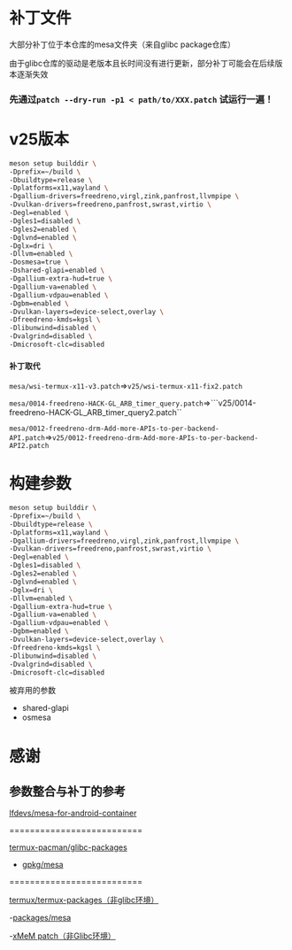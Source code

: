 # 补丁文件

大部分补丁位于本仓库的mesa文件夹（来自glibc package仓库）

由于glibc仓库的驱动是老版本且长时间没有进行更新，部分补丁可能会在后续版本逐渐失效

### 先通过```patch --dry-run -p1 < path/to/XXX.patch``` 试运行一遍！

# v25版本

```bash
meson setup builddir \
-Dprefix=~/build \
-Dbuildtype=release \
-Dplatforms=x11,wayland \
-Dgallium-drivers=freedreno,virgl,zink,panfrost,llvmpipe \
-Dvulkan-drivers=freedreno,panfrost,swrast,virtio \
-Degl=enabled \
-Dgles1=disabled \
-Dgles2=enabled \
-Dglvnd=enabled \
-Dglx=dri \
-Dllvm=enabled \
-Dosmesa=true \
-Dshared-glapi=enabled \
-Dgallium-extra-hud=true \
-Dgallium-va=enabled \
-Dgallium-vdpau=enabled \
-Dgbm=enabled \
-Dvulkan-layers=device-select,overlay \
-Dfreedreno-kmds=kgsl \
-Dlibunwind=disabled \
-Dvalgrind=disabled \
-Dmicrosoft-clc=disabled
```

#### 补丁取代

```mesa/wsi-termux-x11-v3.patch```=>```v25/wsi-termux-x11-fix2.patch```

```mesa/0014-freedreno-HACK-GL_ARB_timer_query.patch```=>```v25/0014-freedreno-HACK-GL_ARB_timer_query2.patch``

```mesa/0012-freedreno-drm-Add-more-APIs-to-per-backend-API.patch```=>```v25/0012-freedreno-drm-Add-more-APIs-to-per-backend-API2.patch```




# 构建参数

```bash
meson setup builddir \
-Dprefix=~/build \
-Dbuildtype=release \
-Dplatforms=x11,wayland \
-Dgallium-drivers=freedreno,virgl,zink,panfrost,llvmpipe \
-Dvulkan-drivers=freedreno,panfrost,swrast,virtio \
-Degl=enabled \
-Dgles1=disabled \
-Dgles2=enabled \
-Dglvnd=enabled \
-Dglx=dri \
-Dllvm=enabled \
-Dgallium-extra-hud=true \
-Dgallium-va=enabled \
-Dgallium-vdpau=enabled \
-Dgbm=enabled \
-Dvulkan-layers=device-select,overlay \
-Dfreedreno-kmds=kgsl \
-Dlibunwind=disabled \
-Dvalgrind=disabled \
-Dmicrosoft-clc=disabled
```
被弃用的参数

- shared-glapi
- osmesa

# 感谢

## 参数整合与补丁的参考

[lfdevs/mesa-for-android-container](https://github.com/lfdevs/mesa-for-android-container)

==========================

[termux-pacman/glibc-packages](https://github.com/termux-pacman/glibc-packages)

- [gpkg/mesa](https://github.com/termux-pacman/glibc-packages/tree/main/gpkg/mesa)

==========================

[termux/termux-packages（非glibc环境）](https://github.com/termux/termux-packages)

-[packages/mesa](https://github.com/termux/termux-packages/tree/master/packages/mesa)

-[xMeM patch（非Glibc环境）](https://github.com/xMeM/termux-packages/commit/401982b8d9eaef70669762bfff2a963341c65e52)
